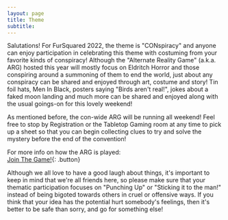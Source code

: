```yaml
---
layout: page
title: Theme
subtitle:
---
```


Salutations\! For FurSquared 2022, the theme is "CONspiracy" and anyone can enjoy participation in celebrating this theme with costuming from your favorite kinds of conspiracy\! Although the "Alternate Reality Game" (a.k.a. ARG) hosted this year will mostly focus on Eldritch Horror and those conspiring around a summoning of them to end the world, just about any conspiracy can be shared and enjoyed through art, costume and story\! Tin foil hats, Men In Black, posters saying "Birds aren't real\!", jokes about a faked moon landing and much more can be shared and enjoyed along with the usual goings-on for this lovely weekend\!

As mentioned before, the con-wide ARG will be running all weekend\! Feel free to stop by Registration or the Tabletop Gaming room at any time to pick up a sheet so that you can begin collecting clues to try and solve the mystery before the end of the convention\!

For more info on how the ARG is played:<br>[Join The Game\!](/alternate-reality-game/){: .button}

Although we all love to have a good laugh about things, it's important to keep in mind that we're all friends here, so please make sure that your thematic participation focuses on "Punching Up" or "Sticking it to the man\!" instead of being bigoted towards others in cruel or offensive ways. If you think that your idea has the potential hurt somebody's feelings, then it's better to be safe than sorry, and go for something else\!

<!-- https://fursquared.com/assets/img/theme-2022/clue_not-the-rift-ripper.jpg -->
